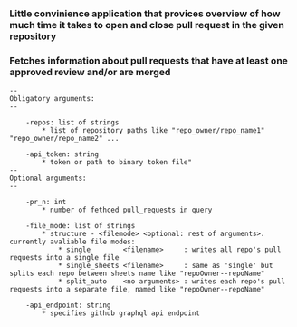 ### Little convinience application that provices overview of how much time it takes to open and close pull request in the given repository
### Fetches information about pull requests that have at least one approved review and/or are merged
	--
	Obligatory arguments:
	--
	
		-repos: list of strings       			
			* list of repository paths like "repo_owner/repo_name1" "repo_owner/repo_name2" ...
			
		-api_token: string   		    
			* token or path to binary token file"
	--
	Optional arguments:
	--
	
		-pr_n: int 		 			
			* number of fethced pull_requests in query
		
		-file_mode: list of strings   
			* structure - <filemode> <optional: rest of arguments>. currently avaliable file modes:
				* single        <filename>     : writes all repo's pull requests into a single file  
				* single_sheets <filename>     : same as 'single' but splits each repo between sheets name like "repoOwner--repoName"
				* split_auto    <no arguments> : writes each repo's pull requests into a separate file, named like "repoOwner--repoName"
				
		-api_endpoint: string		 			
			* specifies github graphql api endpoint
